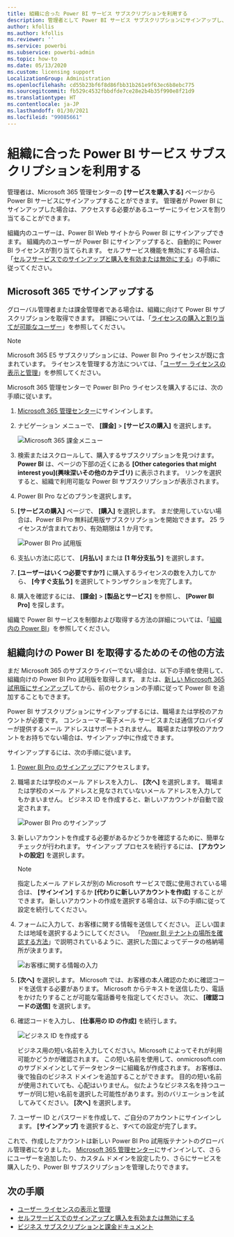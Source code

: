 ```yaml
---
title: 組織に合った Power BI サービス サブスクリプションを利用する
description: 管理者として Power BI サービス サブスクリプションにサインアップし、一括でライセンスを購入する方法。
author: kfollis
ms.author: kfollis
ms.reviewer: ''
ms.service: powerbi
ms.subservice: powerbi-admin
ms.topic: how-to
ms.date: 05/13/2020
ms.custom: licensing support
LocalizationGroup: Administration
ms.openlocfilehash: cd55b23bf6f8d86fbb31b261e9f63ec6b8ebc775
ms.sourcegitcommit: fb529c4532fbbdfde7ce28e2b4b35f990e8f21d9
ms.translationtype: HT
ms.contentlocale: ja-JP
ms.lasthandoff: 01/30/2021
ms.locfileid: "99085661"
---
```

# <a name="get-a-power-bi-service-subscription-for-your-organization"></a>組織に合った Power BI サービス サブスクリプションを利用する

管理者は、Microsoft 365 管理センターの **[サービスを購入する]** ページから Power BI サービスにサインアップすることができます。 管理者が Power BI にサインアップした場合は、アクセスする必要があるユーザーにライセンスを割り当てることができます。

組織内のユーザーは、Power BI Web サイトから Power BI にサインアップできます。 組織内のユーザーが Power BI にサインアップすると、自動的に Power BI ライセンスが割り当てられます。 セルフサービス機能を無効にする場合は、「[セルフサービスでのサインアップと購入を有効または無効にする](service-admin-disable-self-service.md)」の手順に従ってください。

## <a name="sign-up-through-microsoft-365"></a>Microsoft 365 でサインアップする

グローバル管理者または課金管理者である場合は、組織に向けて Power BI サブスクリプションを取得できます。 詳細については、「[ライセンスの購入と割り当てが可能なユーザー](service-admin-licensing-organization.md#who-can-purchase-and-assign-licenses)」を参照してください。

> [!NOTE]
>
> Microsoft 365 E5 サブスクリプションには、Power BI Pro ライセンスが既に含まれています。 ライセンスを管理する方法については、「[ユーザー ライセンスの表示と管理](service-admin-manage-licenses.md)」を参照してください。
>
>

Microsoft 365 管理センターで Power BI Pro ライセンスを購入するには、次の手順に従います。

1. [Microsoft 365 管理センター](https://admin.microsoft.com)にサインインします。

2. ナビゲーション メニューで、 **[課金]**  >  **[サービスの購入]** を選択します。
  
   ![Microsoft 365 課金メニュー](media/service-admin-org-subscription/m365-billing-menu.png)

3. 検索またはスクロールして、購入するサブスクリプションを見つけます。 **Power BI** は、ページの下部の近くにある **[Other categories that might interest you]\(興味深いその他のカテゴリ\)** に表示されます。 リンクを選択すると、組織で利用可能な Power BI サブスクリプションが表示されます。

4. Power BI Pro などのプランを選択します。

5. **[サービスの購入]** ページで、 **[購入]** を選択します。 まだ使用していない場合は、Power BI Pro 無料試用版サブスクリプションを開始できます。 25 ライセンスが含まれており、有効期限は 1 か月です。

   ![Power BI Pro 試用版](media/service-admin-org-subscription/m365-org-free-trial-pro.png)

6. 支払い方法に応じて、 **[月払い]** または **[1 年分支払う]** を選択します。

7. **[ユーザーはいくつ必要ですか?]** に購入するライセンスの数を入力してから、 **[今すぐ支払う]** を選択してトランザクションを完了します。

8. 購入を確認するには、 **[課金]**  >  **[製品とサービス]** を参照し、 **[Power BI Pro]** を探します。

組織で Power BI サービスを制御および取得する方法の詳細については、「[組織内の Power BI](/microsoft-365/admin/misc/power-bi-in-your-organization)」を参照してください。

## <a name="more-ways-to-get-power-bi-for-your-organization"></a>組織向けの Power BI を取得するためのその他の方法

まだ Microsoft 365 のサブスクライバーでない場合は、以下の手順を使用して、組織向けの Power BI Pro 試用版を取得します。 または、[新しい Microsoft 365 試用版にサインアップ](service-admin-signing-up-for-power-bi-with-a-new-office-365-trial.md)してから、前のセクションの手順に従って Power BI を追加することもできます。

Power BI サブスクリプションにサインアップするには、職場または学校のアカウントが必要です。 コンシューマー電子メール サービスまたは通信プロバイダーが提供するメール アドレスはサポートされません。 職場または学校のアカウントをお持ちでない場合は、サインアップ中に作成できます。

サインアップするには、次の手順に従います。

1. [Power BI Pro のサインアップ](https://signup.microsoft.com/create-account/signup?OfferId=d59682f3-3e3b-4686-9c00-7c7c1c736085&ali=1&products=d59682f3-3e3b-4686-9c00-7c7c1c736085)にアクセスします。 

2. 職場または学校のメール アドレスを入力し、 **[次へ]** を選択します。 職場または学校のメール アドレスと見なされていないメール アドレスを入力してもかまいません。 ビジネス ID を作成すると、新しいアカウントが自動で設定されます。

   ![Power BI Pro のサインアップ](media/service-admin-org-subscription/power-bi-pro-admins.png)

3. 新しいアカウントを作成する必要があるかどうかを確認するために、簡単なチェックが行われます。 サインアップ プロセスを続行するには、 **[アカウントの設定]** を選択します。

   > [!NOTE]
   >指定したメール アドレスが別の Microsoft サービスで既に使用されている場合は、 **[サインイン]** するか **[代わりに新しいアカウントを作成]** することができます。 新しいアカウントの作成を選択する場合は、以下の手順に従って設定を続行してください。
>
>
 
4. フォームに入力して、お客様に関する情報を送信してください。 正しい国または地域を選択するようにしてください。 「[Power BI テナントの場所を確認する方法](service-admin-where-is-my-tenant-located.md#how-to-determine-where-your-power-bi-tenant-is-located)」で説明されているように、選択した国によってデータの格納場所が決まります。

   ![お客様に関する情報の入力](media/service-admin-org-subscription/tell-about-yourself.png)

5. **[次へ]** を選択します。 Microsoft では、お客様の本人確認のために確認コードを送信する必要があります。 Microsoft からテキストを送信したり、電話をかけたりすることが可能な電話番号を指定してください。 次に、 **[確認コードの送信]** を選択します。

6. 確認コードを入力し、 **[仕事用の ID の作成]** を続行します。

   ![ビジネス ID を作成する](media/service-admin-org-subscription/business-identity.png)

    ビジネス用の短い名前を入力してください。Microsoft によってそれが利用可能かどうかが確認されます。 この短い名前を使用して、onmicrosoft.com のサブドメインとしてデータセンターに組織名が作成されます。 お客様は、後で独自のビジネス ドメインを追加することができます。 目的の短い名前が使用されていても、心配はいりません。 似たようなビジネス名を持つユーザーが同じ短い名前を選択した可能性があります。別のバリエーションを試してみてください。 **[次へ]** を選択します。
    
7. ユーザー ID とパスワードを作成して、ご自分のアカウントにサインインします。 **[サインアップ]** を選択すると、すべての設定が完了します。

これで、作成したアカウントは新しい Power BI Pro 試用版テナントのグローバル管理者になりました。 [Microsoft 365 管理センター](https://admin.microsoft.com)にサインインして、さらにユーザーを追加したり、カスタム ドメインを設定したり、さらにサービスを購入したり、Power BI サブスクリプションを管理したりできます。

## <a name="next-steps"></a>次の手順

- [ユーザー ライセンスの表示と管理](service-admin-manage-licenses.md)
- [セルフサービスでのサインアップと購入を有効または無効にする](service-admin-disable-self-service.md)
- [ビジネス サブスクリプションと課金ドキュメント](/microsoft-365/commerce/)